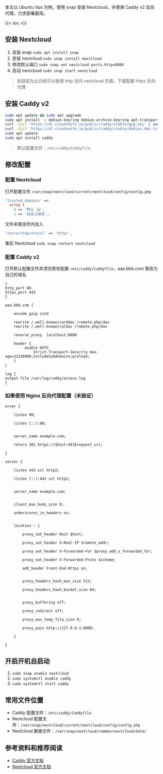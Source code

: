 
本文以 Ubuntu Vps 为例，使用 snap 安装 Nextcloud，并使用 Caddy v2 反向代理，力求部署最简。

<!--more-->
{{< toc >}}


## 安装 Nextcloud

1. 安装 snap `sudo apt install snap`
2. 安装 nextcloud `sudo snap install nextcloud`
3. 修改默认端口 `sudo snap set nextcloud ports.http=8080`
4. 启动 nextcloud `sudo snap start nextcloud`

> 到目前为止已经可以使用 http 访问 nextcloud 页面，下面配置 https 反向代理

## 安装 Caddy v2

```bash
sudo apt update && sudo apt upgrade
sudo apt install -y debian-keyring debian-archive-keyring apt-transport-https
curl -1sLf 'https://dl.cloudsmith.io/public/caddy/stable/gpg.key' | sudo gpg --dearmor -o /usr/share/keyrings/caddy-stable-archive-keyring.gpg
curl -1sLf 'https://dl.cloudsmith.io/public/caddy/stable/debian.deb.txt' | sudo tee /etc/apt/sources.list.d/caddy-stable.list
sudo apt update
sudo apt install caddy
```

> 默认配置文件：`/etc/caddy/Caddyfile`

## 修改配置 

### 配置 Nextcloud

打开配置文件 `/var/snap/nextcloud/current/nextcloud/config/config.php`

```php
'trusted_domains' => 
  array (
    0 => '默认 ip',  
    1 => '自定义域名',      

```

文件末尾括号内加入

```php
'overwriteprotocol' => 'https', 
```

重启 Nextcloud `sudo snap restart nextcloud`

### 配置 Caddy v2

打开默认配置文件并清空原有配置 `/etc/caddy/Caddyfile`，aaa.bbb.com 需改为自己的域名

```
{
http_port 80
https_port 443
}

aaa.bbb.com {

	encode gzip zstd

	rewrite /.well-known/carddav /remote.php/dav
    rewrite /.well-known/caldav /remote.php/dav

	reverse_proxy  localhost:8080
	
	header {
		 enable HSTS
	         Strict-Transport-Security max-age=31536000;includeSubdomains;preload;
	}
｝

log {
output file /var/log/caddy/access.log
}
```

### 如果使用 Nginx 反向代理配置（未验证）

```
erver {

	listen 80;

	listen [::]:80;


	server_name example.com;

	return 301 https://$host:443$request_uri;

}

server {

	listen 443 ssl http2;

	listen [::]:443 ssl http2;


	server_name example.com;


	client_max_body_size 0;

	underscores_in_headers on;


	location ~ {

		proxy_set_header Host $host;

		proxy_set_header X-Real-IP $remote_addr;

		proxy_set_header X-Forwarded-For $proxy_add_x_forwarded_for;

		proxy_set_header X-Forwarded-Proto $scheme;

		add_header Front-End-Https on;	


		proxy_headers_hash_max_size 512;

		proxy_headers_hash_bucket_size 64;


		proxy_buffering off;

		proxy_redirect off;

		proxy_max_temp_file_size 0;

		proxy_pass http://127.0.0.1:8080;

	}

}
```

## 开启开机自启动

1. `sudo snap enable nextcloud`
2. `sudo systemctl enable caddy`
3. `sudo systemctl start caddy`

## 常用文件位置

- Caddy 配置文件：`/etc/caddy/Caddyfile`
- Nextcloud 配置文件：`/var/snap/nextcloud/current/nextcloud/config/config.php`
- Nextcloud 数据文件：`/var/snap/nextcloud/common/nextcloud/data/`


## 参考资料和推荐阅读

- [ Caddy 官方文档 ](https://caddyserver.com/docs/)
- [ Nextcloud 官方文档 ](https://docs.nextcloud.com/server/latest/admin_manual/installation/index.html)
